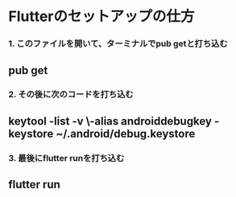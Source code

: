 <h1>Flutterのセットアップの仕方</h1>

<h3>1. このファイルを開いて、ターミナルでpub getと打ち込む</h3>
<h2>pub get</h2>


<h3>2. その後に次のコードを打ち込む</h3>
<h2>keytool -list -v \-alias androiddebugkey -keystore ~/.android/debug.keystore</h2>

<h3>3. 最後にflutter runを打ち込む</h3>
<h2>flutter run</h2>

